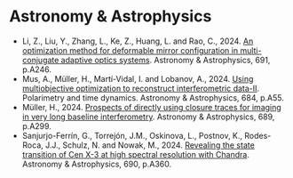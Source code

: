 # Astronomy & Astrophysics

* Li, Z., Liu, Y., Zhang, L., Ke, Z., Huang, L. and Rao, C., 2024. [An optimization method for deformable mirror configuration in multi-conjugate adaptive optics systems](https://www.aanda.org/articles/aa/abs/2024/11/aa51919-24/aa51919-24.html). Astronomy & Astrophysics, 691, p.A246.
* Mus, A., Müller, H., Martí-Vidal, I. and Lobanov, A., 2024. [Using multiobjective optimization to reconstruct interferometric data-II](https://www.aanda.org/articles/aa/abs/2024/04/aa48217-23/aa48217-23.html). Polarimetry and time dynamics. Astronomy & Astrophysics, 684, p.A55.
* Müller, H., 2024. [Prospects of directly using closure traces for imaging in very long baseline interferometry](https://www.aanda.org/articles/aa/abs/2024/09/aa50437-24/aa50437-24.html). Astronomy & Astrophysics, 689, p.A299.
* Sanjurjo-Ferrín, G., Torrejón, J.M., Oskinova, L., Postnov, K., Rodes-Roca, J.J., Schulz, N. and Nowak, M., 2024. [Revealing the state transition of Cen X-3 at high spectral resolution with Chandra](https://www.aanda.org/articles/aa/abs/2024/10/aa49724-24/aa49724-24.html). Astronomy & Astrophysics, 690, p.A360.
